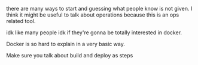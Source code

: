 there are many ways to start and guessing what people know is not given.  I think it might be useful to talk about operations because this is an ops related tool.

idk like many people idk if they're gonna be totally interested in docker.


Docker is so hard to explain in a very basic way.

Make sure you talk about build and deploy as steps
